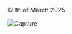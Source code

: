 12 th of March 2025

![Capture](https://github.com/user-attachments/assets/e7326a11-81c9-41b6-88bf-942db9f93e11)

